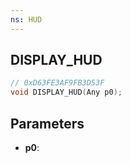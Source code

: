 ```yaml
---
ns: HUD
---
```

## DISPLAY_HUD

```c
// 0xD63FE3AF9FB3D53F
void DISPLAY_HUD(Any p0);
```

## Parameters
* **p0**:
